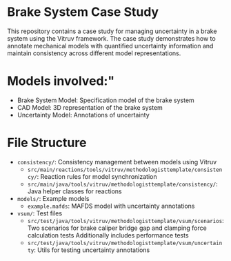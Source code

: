 # Brake System Case Study

This repository contains a case study for managing uncertainty in a brake system using the Vitruv framework. The case study demonstrates how to annotate mechanical models with quantified uncertainty information and maintain consistency across different model representations.

# Models involved:"
- Brake System Model: Specification model of the brake system
- CAD Model: 3D representation of the brake system
- Uncertainty Model: Annotations of uncertainty

# File Structure
- `consistency/`: Consistency management between models using Vitruv
  - `src/main/reactions/tools/vitruv/methodologisttemplate/consistency/`: Reaction rules for model synchronization
  - `src/main/java/tools/vitruv/methodologisttemplate/consistency/`: Java helper classes for reactions
- `models/`: Example models
  - `example.mafds`: MAFDS model with uncertainty annotations
- `vsum/`: Test files
    - `src/test/java/tools/vitruv/methodologisttemplate/vsum/scenarios`: Two scenarios for brake caliper bridge gap and clamping force calculation tests 
    Additionally includes performance tests
    - `src/test/java/tools/vitruv/methodologisttemplate/vsum/uncertainty`: Utils for testing uncertainty annotations


